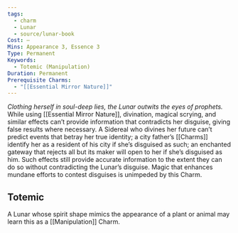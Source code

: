 ```yaml
---
tags:
  - charm
  - Lunar
  - source/lunar-book
Cost: —
Mins: Appearance 3, Essence 3
Type: Permanent
Keywords:
  - Totemic (Manipulation)
Duration: Permanent
Prerequisite Charms:
  - "[[Essential Mirror Nature]]"
---
```

*Clothing herself in soul-deep lies, the Lunar outwits the eyes of prophets.*
While using [[Essential Mirror Nature]], divination, magical scrying, and similar effects can’t provide information that contradicts her disguise, giving false results where necessary. A Sidereal who divines her future can’t predict events that betray her true identity; a city father’s [[Charms]] identify her as a resident of his city if she’s disguised as such; an enchanted gateway that rejects all but its maker will open to her if she’s disguised as him. Such effects still provide accurate information to the extent they can do so without contradicting the Lunar’s disguise. Magic that enhances mundane efforts to contest disguises is unimpeded by this Charm. 
## Totemic 

A Lunar whose spirit shape mimics the appearance of a plant or animal may learn this as a [[Manipulation]] Charm.